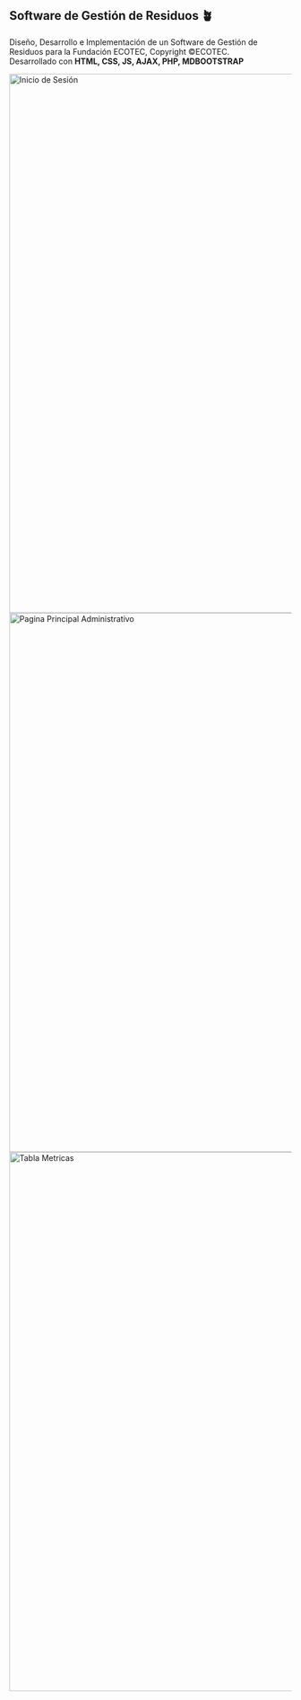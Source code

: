 ## Software de Gestión de Residuos 🪴
Diseño, Desarrollo e Implementación de un Software de Gestión de Residuos para la Fundación ECOTEC, Copyright ©ECOTEC. <br />
Desarrollado con <b>HTML, CSS, JS, AJAX, PHP, MDBOOTSTRAP</b> <br />

<img width="960" alt="Inicio de Sesión" src="https://user-images.githubusercontent.com/77124647/143719989-1dd38033-0131-4cf9-97ba-fe7a63095add.png">
<img width="960" alt="Pagina Principal Administrativo" src="https://user-images.githubusercontent.com/77124647/143720000-4e32df9c-9a46-4996-aab8-18a25cc0d2bb.png">
<img width="960" alt="Tabla Metricas" src="https://user-images.githubusercontent.com/77124647/143720004-f8bfb7bd-e86d-40ac-8555-a0f2fea61003.png">


